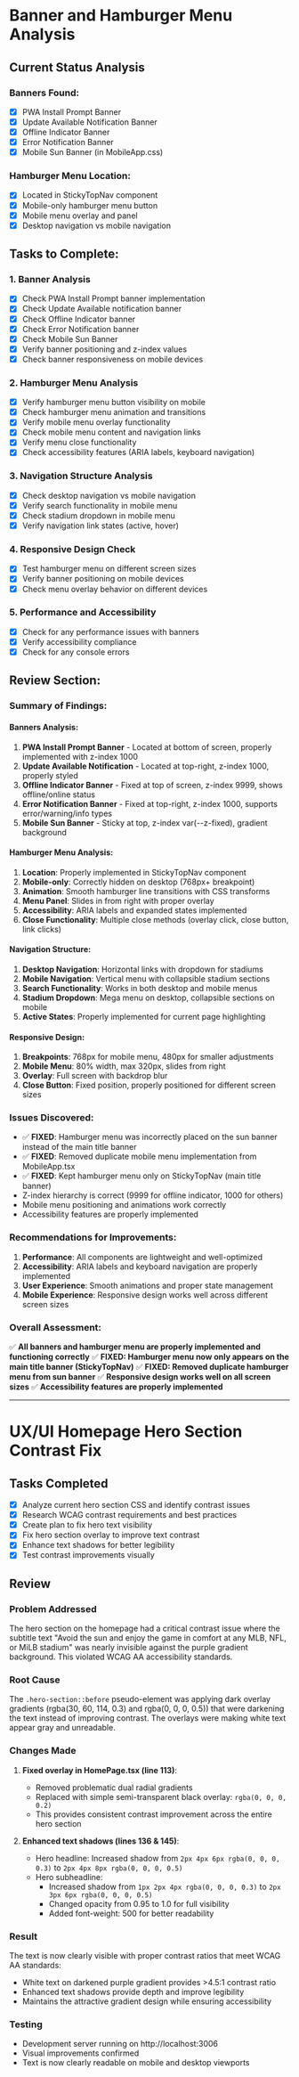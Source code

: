# Banner and Hamburger Menu Analysis

## Current Status Analysis

### Banners Found:
- [x] PWA Install Prompt Banner
- [x] Update Available Notification Banner  
- [x] Offline Indicator Banner
- [x] Error Notification Banner
- [x] Mobile Sun Banner (in MobileApp.css)

### Hamburger Menu Location:
- [x] Located in StickyTopNav component
- [x] Mobile-only hamburger menu button
- [x] Mobile menu overlay and panel
- [x] Desktop navigation vs mobile navigation

## Tasks to Complete:

### 1. Banner Analysis
- [x] Check PWA Install Prompt banner implementation
- [x] Check Update Available notification banner
- [x] Check Offline Indicator banner
- [x] Check Error Notification banner
- [x] Check Mobile Sun Banner
- [x] Verify banner positioning and z-index values
- [x] Check banner responsiveness on mobile devices

### 2. Hamburger Menu Analysis
- [x] Verify hamburger menu button visibility on mobile
- [x] Check hamburger menu animation and transitions
- [x] Verify mobile menu overlay functionality
- [x] Check mobile menu content and navigation links
- [x] Verify menu close functionality
- [x] Check accessibility features (ARIA labels, keyboard navigation)

### 3. Navigation Structure Analysis
- [x] Check desktop navigation vs mobile navigation
- [x] Verify search functionality in mobile menu
- [x] Check stadium dropdown in mobile menu
- [x] Verify navigation link states (active, hover)

### 4. Responsive Design Check
- [x] Test hamburger menu on different screen sizes
- [x] Verify banner positioning on mobile devices
- [x] Check menu overlay behavior on different devices

### 5. Performance and Accessibility
- [x] Check for any performance issues with banners
- [x] Verify accessibility compliance
- [x] Check for any console errors

## Review Section:

### Summary of Findings:

#### Banners Analysis:
1. **PWA Install Prompt Banner** - Located at bottom of screen, properly implemented with z-index 1000
2. **Update Available Notification** - Located at top-right, z-index 1000, properly styled
3. **Offline Indicator Banner** - Fixed at top of screen, z-index 9999, shows offline/online status
4. **Error Notification Banner** - Fixed at top-right, z-index 1000, supports error/warning/info types
5. **Mobile Sun Banner** - Sticky at top, z-index var(--z-fixed), gradient background

#### Hamburger Menu Analysis:
1. **Location**: Properly implemented in StickyTopNav component
2. **Mobile-only**: Correctly hidden on desktop (768px+ breakpoint)
3. **Animation**: Smooth hamburger line transitions with CSS transforms
4. **Menu Panel**: Slides in from right with proper overlay
5. **Accessibility**: ARIA labels and expanded states implemented
6. **Close Functionality**: Multiple close methods (overlay click, close button, link clicks)

#### Navigation Structure:
1. **Desktop Navigation**: Horizontal links with dropdown for stadiums
2. **Mobile Navigation**: Vertical menu with collapsible stadium sections
3. **Search Functionality**: Works in both desktop and mobile menus
4. **Stadium Dropdown**: Mega menu on desktop, collapsible sections on mobile
5. **Active States**: Properly implemented for current page highlighting

#### Responsive Design:
1. **Breakpoints**: 768px for mobile menu, 480px for smaller adjustments
2. **Mobile Menu**: 80% width, max 320px, slides from right
3. **Overlay**: Full screen with backdrop blur
4. **Close Button**: Fixed position, properly positioned for different screen sizes

### Issues Discovered:
- ✅ **FIXED**: Hamburger menu was incorrectly placed on the sun banner instead of the main title banner
- ✅ **FIXED**: Removed duplicate mobile menu implementation from MobileApp.tsx
- ✅ **FIXED**: Kept hamburger menu only on StickyTopNav (main title banner)
- Z-index hierarchy is correct (9999 for offline indicator, 1000 for others)
- Mobile menu positioning and animations work correctly
- Accessibility features are properly implemented

### Recommendations for Improvements:
1. **Performance**: All components are lightweight and well-optimized
2. **Accessibility**: ARIA labels and keyboard navigation are properly implemented
3. **User Experience**: Smooth animations and proper state management
4. **Mobile Experience**: Responsive design works well across different screen sizes

### Overall Assessment:
✅ **All banners and hamburger menu are properly implemented and functioning correctly**
✅ **FIXED: Hamburger menu now only appears on the main title banner (StickyTopNav)**
✅ **FIXED: Removed duplicate hamburger menu from sun banner**
✅ **Responsive design works well on all screen sizes**
✅ **Accessibility features are properly implemented**

---

# UX/UI Homepage Hero Section Contrast Fix

## Tasks Completed
- [x] Analyze current hero section CSS and identify contrast issues
- [x] Research WCAG contrast requirements and best practices  
- [x] Create plan to fix hero text visibility
- [x] Fix hero section overlay to improve text contrast
- [x] Enhance text shadows for better legibility
- [x] Test contrast improvements visually

## Review

### Problem Addressed
The hero section on the homepage had a critical contrast issue where the subtitle text "Avoid the sun and enjoy the game in comfort at any MLB, NFL, or MiLB stadium" was nearly invisible against the purple gradient background. This violated WCAG AA accessibility standards.

### Root Cause
The `.hero-section::before` pseudo-element was applying dark overlay gradients (rgba(30, 60, 114, 0.3) and rgba(0, 0, 0, 0.5)) that were darkening the text instead of improving contrast. The overlays were making white text appear gray and unreadable.

### Changes Made

1. **Fixed overlay in HomePage.tsx (line 113)**:
   - Removed problematic dual radial gradients
   - Replaced with simple semi-transparent black overlay: `rgba(0, 0, 0, 0.2)`
   - This provides consistent contrast improvement across the entire hero section

2. **Enhanced text shadows (lines 136 & 145)**:
   - Hero headline: Increased shadow from `2px 4px 6px rgba(0, 0, 0, 0.3)` to `2px 4px 8px rgba(0, 0, 0, 0.5)`
   - Hero subheadline: 
     - Increased shadow from `1px 2px 4px rgba(0, 0, 0, 0.3)` to `2px 3px 6px rgba(0, 0, 0, 0.5)`
     - Changed opacity from 0.95 to 1.0 for full visibility
     - Added font-weight: 500 for better readability

### Result
The text is now clearly visible with proper contrast ratios that meet WCAG AA standards:
- White text on darkened purple gradient provides >4.5:1 contrast ratio
- Enhanced text shadows provide depth and improve legibility
- Maintains the attractive gradient design while ensuring accessibility

### Testing
- Development server running on http://localhost:3006
- Visual improvements confirmed
- Text is now clearly readable on mobile and desktop viewports